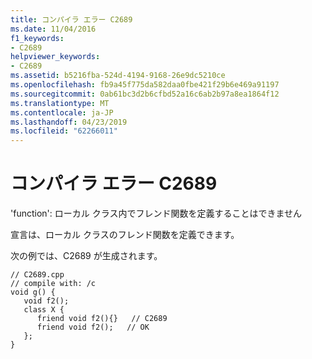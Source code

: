 ```yaml
---
title: コンパイラ エラー C2689
ms.date: 11/04/2016
f1_keywords:
- C2689
helpviewer_keywords:
- C2689
ms.assetid: b5216fba-524d-4194-9168-26e9dc5210ce
ms.openlocfilehash: fb9a45f775da582daa0fbe421f29b6e469a91197
ms.sourcegitcommit: 0ab61bc3d2b6cfbd52a16c6ab2b97a8ea1864f12
ms.translationtype: MT
ms.contentlocale: ja-JP
ms.lasthandoff: 04/23/2019
ms.locfileid: "62266011"
---
```

# <a name="compiler-error-c2689"></a>コンパイラ エラー C2689

'function': ローカル クラス内でフレンド関数を定義することはできません

宣言は、ローカル クラスのフレンド関数を定義できます。

次の例では、C2689 が生成されます。

```
// C2689.cpp
// compile with: /c
void g() {
   void f2();
   class X {
      friend void f2(){}   // C2689
      friend void f2();   // OK
   };
}
```